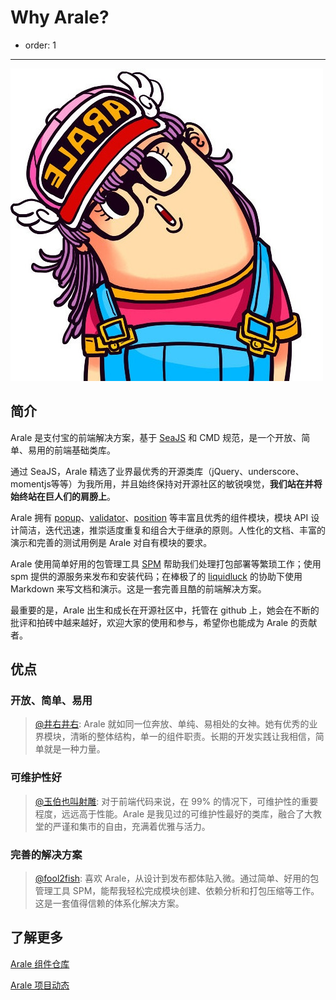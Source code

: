 # Why Arale?

- order: 1

---

![阿拉蕾](/static/arale.png)

## 简介

Arale 是支付宝的前端解决方案，基于 [SeaJS](http://seajs.org/) 和 CMD 规范，是一个开放、简单、易用的前端基础类库。

通过 SeaJS，Arale 精选了业界最优秀的开源类库（jQuery、underscore、momentjs等等）为我所用，并且始终保持对开源社区的敏锐嗅觉，**我们站在并将始终站在巨人们的肩膀上**。

Arale 拥有 [popup](/popup/)、[validator](/validator/)、[position](/position/) 等丰富且优秀的组件模块，模块 API 设计简洁，迭代迅速，推崇适度重复和组合大于继承的原则。人性化的文档、丰富的演示和完善的测试用例是 Arale 对自有模块的要求。

Arale 使用简单好用的包管理工具 [SPM](https://github.com/spmjs/spm) 帮助我们处理打包部署等繁琐工作；使用 spm 提供的源服务来发布和安装代码；在棒极了的 [liquidluck](https://github.com/aralejs/liquidluck-theme-arale2) 的协助下使用 Markdown 来写文档和演示。这是一套完善且酷的前端解决方案。

最重要的是，Arale 出生和成长在开源社区中，托管在 github 上，她会在不断的批评和拍砖中越来越好，欢迎大家的使用和参与，希望你也能成为 Arale 的贡献者。

## 优点

### 开放、简单、易用

> [@井右井右](http://weibo.com/afc163): Arale 就如同一位奔放、单纯、易相处的女神。她有优秀的业界模块，清晰的整体结构，单一的组件职责。长期的开发实践让我相信，简单就是一种力量。

### 可维护性好

> [@玉伯也叫射雕](http://weibo.com/lifesinger): 对于前端代码来说，在 99% 的情况下，可维护性的重要程度，远远高于性能。Arale 是我见过的可维护性最好的类库，融合了大教堂的严谨和集市的自由，充满着优雅与活力。

### 完善的解决方案

> [@fool2fish](http://weibo.com/fool2fish): 喜欢 Arale，从设计到发布都体贴入微。通过简单、好用的包管理工具 SPM，能帮我轻松完成模块创建、依赖分析和打包压缩等工作。这是一套值得信赖的体系化解决方案。

## 了解更多

[Arale 组件仓库](https://github.com/aralejs/)

[Arale 项目动态](https://github.com/aralejs/aralejs.org/issues)
